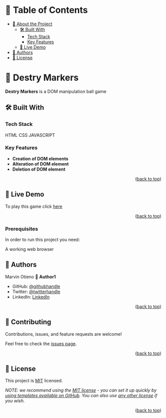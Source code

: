<a name="readme-top"></a>

<!-- TABLE OF CONTENTS -->

# 📗 Table of Contents

- [📖 About the Project](#about-project)
  - [🛠 Built With](#built-with)
    - [Tech Stack](#tech-stack)
    - [Key Features](#key-features)
  - [🚀 Live Demo](#live-demo)
- [👥 Authors](#authors)
- [📝 License](#license)

<!-- PROJECT DESCRIPTION -->

# 📖 Destry Markers <a name="about-project"></a>

**Destry Markers** is a DOM manipulation ball game

## 🛠 Built With <a name="built-with"></a>

### Tech Stack <a name="tech-stack"></a>

HTML
CSS
JAVASCRIPT

<!-- Features -->

### Key Features <a name="key-features"></a>

- **Creation of DOM elements**
- **Alteration of DOM element**
- **Deletion of DOM element**

<p align="right">(<a href="#readme-top">back to top</a>)</p>

<!-- LIVE DEMO -->

## 🚀 Live Demo <a name="live-demo"></a>
To play this game click [here](https://marvin-nyalik.github.io/DestryMarkers/)

<p align="right">(<a href="#readme-top">back to top</a>)</p>


### Prerequisites

In order to run this project you need:

A working web browser
<!-- AUTHORS -->

## 👥 Authors <a name="authors"></a>

Marvin Otieno
👤 **Author1**

- GitHub: [@githubhandle](https://github.com/marvin-nyalik/)
- Twitter: [@twitterhandle](https://twitter.com/NyalikMarvin)
- LinkedIn: [LinkedIn](https://www.linkedin.com/in/marvin-otieno-05ba83263/)

<p align="right">(<a href="#readme-top">back to top</a>)</p>


<!-- CONTRIBUTING -->

## 🤝 Contributing <a name="contributing"></a>

Contributions, issues, and feature requests are welcome!

Feel free to check the [issues page](../../issues/).

<p align="right">(<a href="#readme-top">back to top</a>)</p>


<!-- LICENSE -->

## 📝 License <a name="license"></a>

This project is [MIT](./LICENSE) licensed.

_NOTE: we recommend using the [MIT license](https://choosealicense.com/licenses/mit/) - you can set it up quickly by [using templates available on GitHub](https://docs.github.com/en/communities/setting-up-your-project-for-healthy-contributions/adding-a-license-to-a-repository). You can also use [any other license](https://choosealicense.com/licenses/) if you wish._

<p align="right">(<a href="#readme-top">back to top</a>)</p>